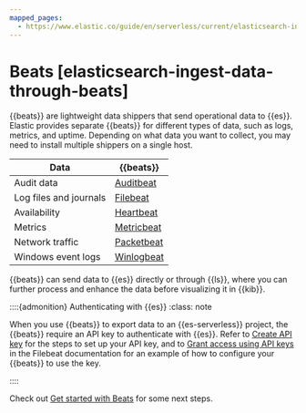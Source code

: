 ```yaml
---
mapped_pages:
  - https://www.elastic.co/guide/en/serverless/current/elasticsearch-ingest-data-through-beats.html
---
```


# Beats [elasticsearch-ingest-data-through-beats]

{{beats}} are lightweight data shippers that send operational data to {{es}}. Elastic provides separate {{beats}} for different types of data, such as logs, metrics, and uptime. Depending on what data you want to collect, you may need to install multiple shippers on a single host.

| Data | {{beats}} |
| --- | --- |
| Audit data | [Auditbeat](/reference/auditbeat/index.md) |
| Log files and journals | [Filebeat](/reference/filebeat/index.md) |
| Availability | [Heartbeat](/reference/heartbeat/index.md) |
| Metrics | [Metricbeat](/reference/metricbeat/index.md) |
| Network traffic | [Packetbeat](/reference/packetbeat/index.md) |
| Windows event logs | [Winlogbeat](/reference/winlogbeat/index.md) |

{{beats}} can send data to {{es}} directly or through {{ls}}, where you can further process and enhance the data before visualizing it in {{kib}}.

::::{admonition} Authenticating with {{es}}
:class: note

When you use {{beats}} to export data to an {{es-serverless}} project, the {{beats}} require an API key to authenticate with {{es}}. Refer to [Create API key](docs-content://solutions/search/search-connection-details.md#create-an-api-key-serverless) for the steps to set up your API key, and to [Grant access using API keys](https://www.elastic.co/guide/en/beats/filebeat/current/beats-api-keys.md) in the Filebeat documentation for an example of how to configure your {{beats}} to use the key.

::::


Check out [Get started with Beats](/reference/index.md) for some next steps.

